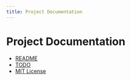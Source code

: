 ```yaml
---
title: Project Documentation
---
```


# Project Documentation

- [README](README.html)
- [TODO](TODO.md)
- [MIT License](../LICENSE.txt)
